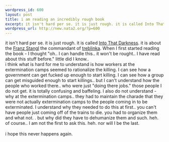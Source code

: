 ```yaml
--- 
wordpress_id: 600
layout: post
title: i am reading an incredibly rough book
excerpt: it isn't hard per se. it is just rough. it is called Into That Darkness. it is about the Franz Stangl the commandant of treblinka. When I first started reading the book - I thought "oh.. I can handle this.. it won't be rought.. I have read about this st...
wordpress_url: http://new.nata2.org/?p=600
---
```

it isn't hard per se. it is just rough. it is called <u>Into That Darkness</u>. it is about the <a href="http://motlc.wiesenthal.com/gallery/pg15/pg6/pg15687.html">Franz Stangl</a> the commandant of <a href="http://motlc.wiesenthal.com/pages/t078/t07868.html">treblinka</a>. When I first started reading the book - I thought "oh.. I can handle this.. it won't be rought.. I have read about this stuff before." little did I know.. <br/>i think what is hard for me to understand is how workers at the extermination camps seemed to rationalize the killing. I can see how a government can get fucked up enough to start killing. I can see how a group can get misguided enough to start killings.. but I can't understand how the people who worked there.. who were just "doing there jobs." those people I do not get. it is totally confusing and baffeling. I also do not understand - why at the extermination camps.. they had to maintain the charade that they were not actually  extermination camps to the people coming in to be exterminated. I understand why they needed to do this at first.. you can't have people just coming off of the trains to die. you had to organize them and what not. . but why did they have to dehumanize them and such. heh. of course.. I am not the first to ask this. heh. nor will I be the last. <br/><br/>i hope this never happens again.
